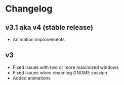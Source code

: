 # Changelog

## v3.1 aka v4 (stable release)
- Animation improvements

## v3
- Fixed issues with two or more maximized windows
- Fixed issues when resuming GNOME session
- Added animations